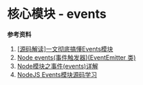 # 核心模块 - events

**参考资料**

1. [[源码解读]一文彻底搞懂Events模块](https://juejin.im/post/5d69eef7f265da03f12e70a5)
2. [Node events(事件触发器)(EventEmitter 类)](https://juejin.im/post/5d5e2141e51d4561fa2ec079)
3. [Node模块之事件(events)详解](https://juejin.im/post/5a901f7d5188257a631126ea)
4. [NodeJS Events模块源码学习](https://juejin.im/post/5c55512af265da2deb6a7dc8)